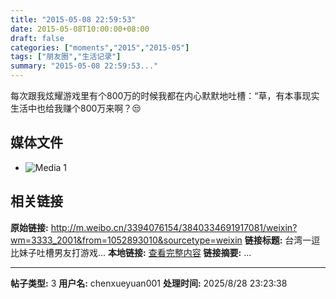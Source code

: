 ```yaml
---
title: "2015-05-08 22:59:53"
date: 2015-05-08T10:00:00+08:00
draft: false
categories: ["moments","2015","2015-05"]
tags: ["朋友圈","生活记录"]
summary: "2015-05-08 22:59:53..."
---
```


每次跟我炫耀游戏里有个800万的时候我都在内心默默地吐槽：“草，有本事现实生活中也给我赚个800万来啊？😒

## 媒体文件

- ![Media 1](/Moments/photos/2015-05-08/201505082259530.jpg)

## 相关链接

**原始链接:** http://m.weibo.cn/3394076154/3840334691917081/weixin?wm=3333_2001&from=1052893010&sourcetype=weixin
**链接标题:** 台湾一逗比妹子吐槽男友打游戏...
**本地链接:** [查看完整内容](/link_content/2015/05/2015-05-08/link_content/)
**链接摘要:** ...

---

**帖子类型:** 3
**用户名:** chenxueyuan001
**处理时间:** 2025/8/28 23:23:38